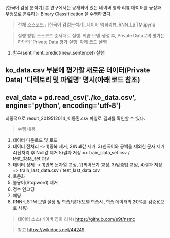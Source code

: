 
[한국어 감정 분석기]
본 연구에서는 공개되어 있는 네이버 영화 리뷰 데이터를 긍정과 부정으로 분류하는 Binary Classification 을 수행하였다.


> 전체 소스코드 : [한국어 감정분석기]_네이버 영화리뷰_RNN_LSTM.ipynb


> 실행 방법
소스코드 순서대로 실행.
학습 모델 생성 후, Private Data로의 평가는 하단의 'Private Data 평가 실행' 아래 코드 실행
1) 함수(sentiment_predict(new_sentence)) 실행

ko_data.csv 부분에 평가할 새로운 데이터(Private Data) '디렉토리 및 파일명' 명시(아래 코드 참조)
----------------------------------------------------------------------------
eval_data = pd.read_csv('./ko_data.csv', engine='python', encoding='utf-8')
----------------------------------------------------------------------------
최종적으로 result_2019512014_이동환.csv 파일로 결과를 확인할 수 있다.


> 수행 내용
1. 데이터 다운로드 및 로드
2. 데이터 전처리
   -> 1)중복 제거, 2)Null값 제거, 3)한국어와 공백을 제외한 문자 제거 4)전처리 후 Null값 제거 5)결과 저장
   => train_data_set.csv / test_data_set.csv
3. 데이터 정제
   -> 1)반복 문자열 교정, 2)띄어쓰기 교정, 3)맞춤법 교정, 4)결과 저장
   => train_last_data.csv / test_last_data.csv
4. 토큰화
5. 불용어(Stopword) 제거
6. 정수 인코딩
7. 패딩
8. RNN-LSTM 모델 설정 및 학습/평가(모델 학습시, 학습 데이터의 20%를 검증용으로 사용)


> 데이터 소스(네이버 영화 리뷰)
https://github.com/e9t/nsmc


> 참고
https://wikidocs.net/44249


